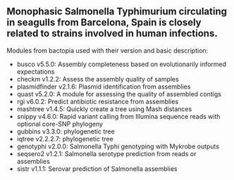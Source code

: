 ## Monophasic Salmonella Typhimurium circulating in seagulls from Barcelona, Spain is closely related to strains involved in human infections. 

Modules from bactopia used with their version and basic description:

- busco v5.5.0: Assembly completeness based on evolutionarily informed expectations
- checkm v1.2.2: Assess the assembly quality of samples
- plasmidfinder v2.1.6: Plasmid identification from assemblies
- quast v5.2.0: A module for assessing the quality of assembled contigs
- rgi v6.0.2: Predict antibiotic resistance from assemblies
- mashtree v1.4.5: Quickly create a tree using Mash distances
- snippy v4.6.0: Rapid variant calling from Illumina sequence reads with optional core-SNP phylogeny
- gubbins v3.3.0: phylogenetic tree
- iqtree v2.2.2.7: phylogenetic tree
- genotyphi v2.0.0: Salmonella Typhi genotyping with Mykrobe outputs
- seqsero2 v1.2.1: Salmonella serotype prediction from reads or assemblies
- sistr v1.1.1: Serovar prediction of Salmonella assemblies
